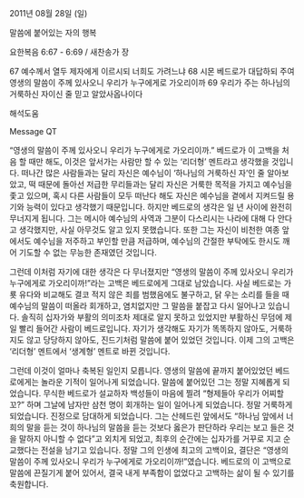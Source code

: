 2011년 08월 28일 (일)

말씀에 붙어있는 자의 행복



요한복음 6:67 - 6:69 / 새찬송가  장


67 예수께서 열두 제자에게 이르시되 너희도 가려느냐
68 시몬 베드로가 대답하되 주여 영생의 말씀이 주께 있사오니 우리가 누구에게로 가오리이까 
69 우리가 주는 하나님의 거룩하신 자이신 줄 믿고 알았사옵나이다

해석도움





Message QT

“영생의 말씀이 주께 있사오니 우리가 누구에게로 가오리이까.” 베드로가 이 고백을 처음 할 때만 해도, 이것은 앞서가는 사람만 할 수 있는 ‘리더형’ 멘트라고 생각했을 것입니다. 떠나간 많은 사람들과는 달리 자신은 예수님이 ‘하나님의 거룩하신 자’인 줄 알아보았고, 떡 때문에 돌아선 저급한 무리들과는 달리 자신은 거룩한 목적을 가지고 예수님을 좇고 있으며, 혹시 다른 사람들이 모두 떠난다 해도 자신은 예수님을 곁에서 지켜드릴 용기와 능력이 있다고 생각했기 때문입니다. 하지만 베드로의 생각은 일 년 사이에 완전히 무너지게 됩니다. 그는 메시아 예수님의 사역과 그분이 다스리시는 나라에 대해 다 안다고 생각했지만, 사실 아무것도 알고 있지 못했습니다. 또한 그는 자신이 비천한 여종 앞에서도 예수님을 저주하고 부인할 만큼 저급하며, 예수님의 간절한 부탁에도 한시도 깨어 기도할 수 없는 무능한 존재였던 것입니다. 

그런데 이처럼 자기에 대한 생각은 다 무너졌지만 “영생의 말씀이 주께 있사오니 우리가 누구에게로 가오리이까!”라는 고백은 베드로에게 그대로 남았습니다. 사실 베드로는 가룟 유다와 비교해도 결코 적지 않은 죄를 범했음에도 불구하고, 닭 우는 소리를 들을 때 예수님의 말씀이 떠올라 회개하고, 염치없지만 그 말씀을 붙잡고 다시 일어나고 있습니다. 솔직히 십자가와 부활의 의미조차 제대로 알지 못하고 있었지만 부활하신 무덤에 제일 빨리 들어간 사람이 베드로입니다. 자기가 생각해도 자기가 똑똑하지 않아도, 거룩하지도 않고 당당하지 않아도, 진드기처럼 말씀에 붙어 있었던 것입니다. 이제 그의 고백은 ‘리더형’ 멘트에서 ‘생계형’ 멘트로 바뀐 것입니다. 

그런데 이것이 얼마나 축복된 일인지 모릅니다. 영생의 말씀에 끝까지 붙어있었던 베드로에게는 놀라운 기적이 일어나게 되었습니다. 말씀에 붙어있던 그는 정말 지혜롭게 되었습니다. 무식한 베드로가 설교하자 백성들이 마음에 찔려 “형제들아 우리가 어찌할꼬?” 하며 그날에 남자만 삼천 명이 회개하는 일이 일어나게 되었습니다. 정말 거룩하게 되었습니다. 진정으로 담대하게 되었습니다. 그는 산헤드린 앞에서도 “하나님 앞에서 너희의 말을 듣는 것이 하나님의 말씀을 듣는 것보다 옳은가 판단하라 우리는 보고 들은 것을 말하지 아니할 수 없다”고 외치게 되었고, 최후의 순간에는 십자가를 거꾸로 지고 순교했다는 전설을 남기고 있습니다. 정말 그의 인생에 최고의 고백이요, 결단은 “영생의 말씀이 주께 있사오니 우리가 누구에게로 가오리이까!”였습니다. 베드로의 이 고백으로 말씀에 끈질기게 붙어 있어서, 결국 내게 부족함이 없었다고 고백하는 삶이 될 수 있기를 축원합니다.